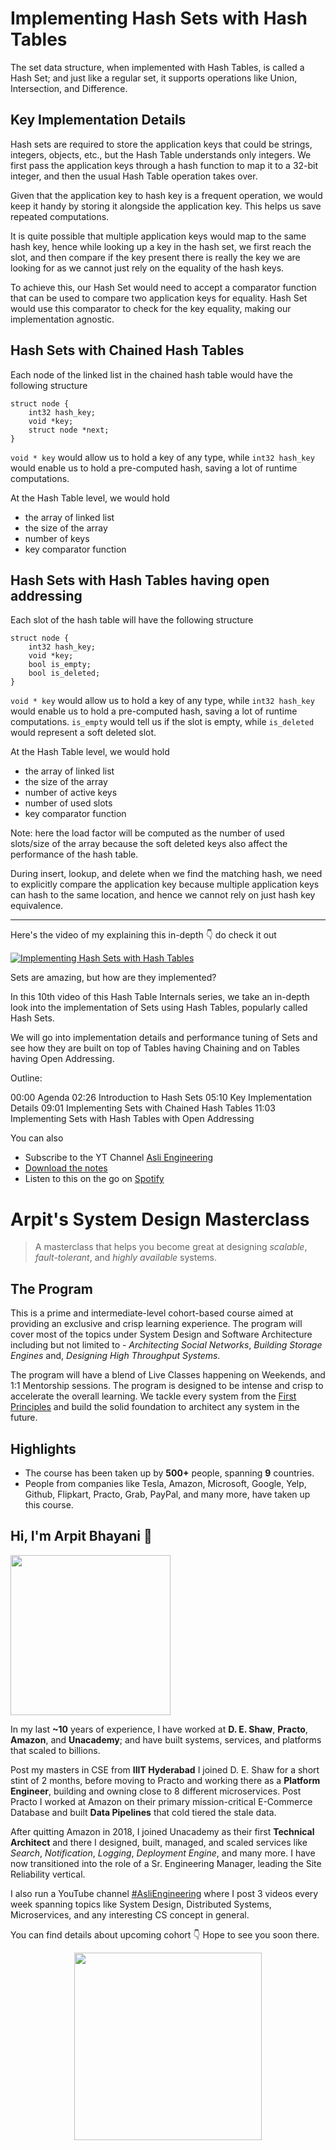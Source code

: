 Implementing Hash Sets with Hash Tables
===


The set data structure, when implemented with Hash Tables, is called a Hash Set; and just like a regular set, it supports operations like Union, Intersection, and Difference.

## Key Implementation Details

Hash sets are required to store the application keys that could be strings, integers, objects, etc., but the Hash Table understands only integers. We first pass the application keys through a hash function to map it to a 32-bit integer, and then the usual Hash Table operation takes over.

Given that the application key to hash key is a frequent operation, we would keep it handy by storing it alongside the application key. This helps us save repeated computations.

It is quite possible that multiple application keys would map to the same hash key, hence while looking up a key in the hash set, we first reach the slot, and then compare if the key present there is really the key we are looking for as we cannot just rely on the equality of the hash keys.
 
To achieve this, our Hash Set would need to accept a comparator function that can be used to compare two application keys for equality. Hash Set would use this comparator to check for the key equality, making our implementation agnostic.

## Hash Sets with Chained Hash Tables

Each node of the linked list in the chained hash table would have the following structure

```
struct node {
    int32 hash_key;
    void *key;
    struct node *next;
}
```

`void * key` would allow us to hold a key of any type, while `int32 hash_key` would enable us to hold a pre-computed hash, saving a lot of runtime computations.

At the Hash Table level, we would hold

- the array of linked list
- the size of the array
- number of keys
- key comparator function

## Hash Sets with Hash Tables having open addressing

Each slot of the hash table will have the following structure

```
struct node {
    int32 hash_key;
    void *key;
    bool is_empty;
    bool is_deleted;
}
```

`void * key` would allow us to hold a key of any type, while `int32 hash_key` would enable us to hold a pre-computed hash, saving a lot of runtime computations. `is_empty` would tell us if the slot is empty, while `is_deleted` would represent a soft deleted slot.

At the Hash Table level, we would hold

- the array of linked list
- the size of the array
- number of active keys
- number of used slots
- key comparator function

Note: here the load factor will be computed as the number of used slots/size of the array because the soft deleted keys also affect the performance of the hash table.

During insert, lookup, and delete when we find the matching hash, we need to explicitly compare the application key because multiple application keys can hash to the same location, and hence we cannot rely on just hash key equivalence.
<hr />


<p>Here's the video of my explaining this in-depth 👇‍ do check it out</p>

[![Implementing Hash Sets with Hash Tables](https://i.ytimg.com/vi/CcoMvgIdrD8/mqdefault.jpg)](https://www.youtube.com/watch?v=CcoMvgIdrD8)

Sets are amazing, but how are they implemented?

In this 10th video of this Hash Table Internals series, we take an in-depth look into the implementation of Sets using Hash Tables, popularly called Hash Sets.

We will go into implementation details and performance tuning of Sets and see how they are built on top of Tables having Chaining and on Tables having Open Addressing.

Outline:

00:00 Agenda
02:26 Introduction to Hash Sets
05:10 Key Implementation Details
09:01 Implementing Sets with Chained Hash Tables
11:03 Implementing Sets with Hash Tables with Open Addressing

You can also
 - Subscribe to the YT Channel [Asli Engineering](https://youtube.com/c/ArpitBhayani)
 - [Download the notes](https://drive.google.com/file/d/1mkT3gt19e6LrG6CJzYaodbbjsLBZVlLY/view?usp=sharing)
 - Listen to this on the go on [Spotify](https://open.spotify.com/show/7qMoamm2iZQrsPVm6IQLoD)

# Arpit's System Design Masterclass

> A masterclass that helps you become great at designing _scalable_, _fault-tolerant_, and _highly available_ systems.

## The Program

This is a prime and intermediate-level cohort-based course aimed at providing an exclusive and crisp learning experience. The program will cover most of the topics under System Design and Software Architecture including but not limited to - _Architecting Social Networks_, _Building Storage Engines_ and, _Designing High Throughput Systems_.

The program will have a blend of Live Classes happening on Weekends, and 1:1 Mentorship sessions. The program is designed to be intense and crisp to accelerate the overall learning. We tackle every system from the [First Principles](https://en.wikipedia.org/wiki/First_principle) and build the solid foundation to architect any system in the future.


## Highlights

 - The course has been taken up by __500+__ people, spanning __9__ countries.
 - People from companies like Tesla, Amazon, Microsoft, Google, Yelp, Github, Flipkart, Practo, Grab, PayPal, and many more, have taken up this course.


## Hi, I'm Arpit Bhayani 👋

<img width="256px" src="https://arpitbhayani.me/static/img/arpit.jpg" />

In my last **~10** years of experience, I have worked at **D. E. Shaw**, **Practo**, **Amazon**, and **Unacademy**; and have built systems, services, and platforms that scaled to billions.

Post my masters in CSE from **IIIT Hyderabad** I joined D. E. Shaw for a short stint of 2 months, before moving to Practo and working there as a **Platform Engineer**, building and owning close to 8 different microservices. Post Practo I worked at Amazon on their primary mission-critical E-Commerce Database and built **Data Pipelines** that cold tiered the stale data.

After quitting Amazon in 2018, I joined Unacademy as their first **Technical Architect** and there I designed, built, managed, and scaled services like _Search_, _Notification_, _Logging_, _Deployment Engine_, and many more. I have now transitioned into the role of a Sr. Engineering Manager, leading the Site Reliability vertical.

I also run a YouTube channel [#AsliEngineering](https://www.youtube.com/c/ArpitBhayani) where I post 3 videos every week spanning topics like System Design, Distributed Systems, Microservices, and any interesting CS concept in general.

You can find details about upcoming cohort 👇‍ Hope to see you soon there.

<center>
<a target="_blank" href="https://arpitbhayani.me/masterclass">
<img src="https://user-images.githubusercontent.com/4745789/137859181-d4499cf4-ce65-4466-8b88-a078ece0f081.PNG" width="300px" />
</a>
</center>